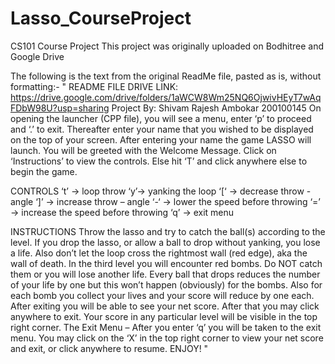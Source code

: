 # Lasso_CourseProject
CS101 Course Project
This project was originally uploaded on Bodhitree and Google Drive

The following is the text from the original ReadMe file, pasted as is, without formatting:-
"
README FILE
DRIVE LINK:  https://drive.google.com/drive/folders/1aWCW8Wm25NQ6OjwivHEyT7wAqFDbW98U?usp=sharing
Project By: Shivam Rajesh Ambokar
	      200100145
On opening the launcher (CPP file), you will see a menu, enter ‘p’ to proceed and ‘.’ to exit.
Thereafter enter your name that you wished to be displayed on the top of your screen.
After entering your name the game LASSO will launch. You will be greeted with the Welcome Message. Click on ‘Instructions’ to view the controls. Else hit ‘T’ and click anywhere else to begin the game.

CONTROLS 
‘t’ ->  loop throw
‘y’->  yanking the loop
‘\[‘ ->  decrease throw - angle
‘\]’ ->  increase  throw – angle
‘-‘ ->  lower the speed before throwing
‘=’ -> increase the speed before throwing
‘q’ -> exit menu

INSTRUCTIONS
Throw the lasso and try to catch the ball(s) according to the level. If you drop the lasso, or allow a ball to drop without yanking, you lose a life. Also don’t let the loop cross the rightmost wall (red edge), aka the wall of death.
In the third level you will encounter red bombs. Do NOT catch them or you will lose another life. 
Every ball that drops reduces the number of your life by one but this won’t happen (obviously) for the bombs. Also for each bomb you collect your lives and your score will reduce by one each. 
After exiting you will be able to see your net score. After that you may click anywhere to exit. 
Your score in any particular level will be visible in the top right corner.
The Exit Menu – After you enter ‘q’ you will be taken to the exit menu. You may click on the ‘X’ in the top right corner to view your net score and exit, or click anywhere to resume. 
ENJOY!
"
